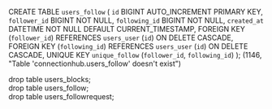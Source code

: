 CREATE TABLE `users_follow` (
    `id` BIGINT AUTO_INCREMENT PRIMARY KEY,
    `follower_id` BIGINT NOT NULL,
    `following_id` BIGINT NOT NULL,
    `created_at` DATETIME NOT NULL DEFAULT CURRENT_TIMESTAMP,
    FOREIGN KEY (`follower_id`) REFERENCES `users_user` (`id`) ON DELETE CASCADE,
    FOREIGN KEY (`following_id`) REFERENCES `users_user` (`id`) ON DELETE CASCADE,
    UNIQUE KEY `unique_follow` (`follower_id`, `following_id`)
);
  (1146, "Table 'connectionhub.users_follow' doesn't exist")




drop table users_blocks;               
drop table users_follow;               
drop table users_followrequest;